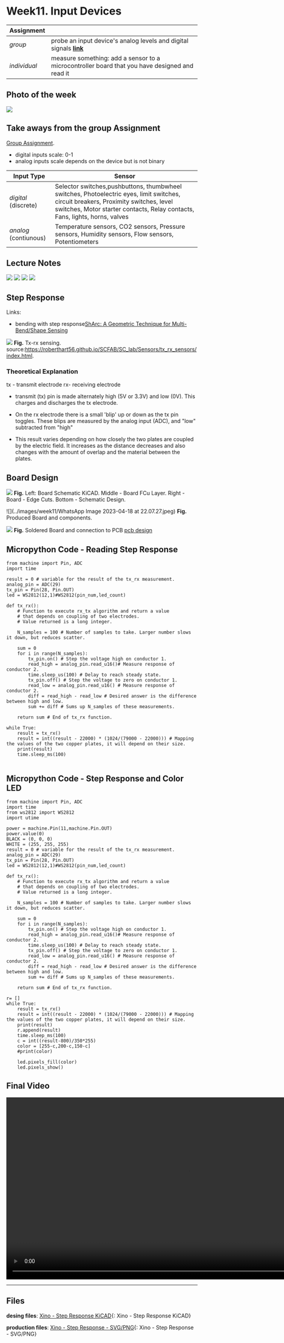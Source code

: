 # **Week11.** Input Devices

|Assignment    |                          |
| ----------- | ------------------------------------ |
| *group*       |   probe an input device's analog levels and digital signals [**link**](https://fabacademy.org/2023/labs/ciudadmexico/group%20assignments/input-devices/) |
| *individual*      |    measure something: add a sensor to a microcontroller board that you have designed and read it|


## Photo of the week

![](../images/week11/photo-of-the-week11.png)

## Take aways from the group Assignment
[Group Assignment](https://fabacademy.org/2023/labs/ciudadmexico/group%20assignments/input-devices/).

 - digital inputs scale: 0-1
 - analog inputs scale depends on the device but is not binary

 |Input Type  |              Sensor            |
 | ----------- | ------------------------------------ |
 | *digital*  (discrete)     |  Selector switches,pushbuttons, thumbwheel switches, Photoelectric eyes, limit switches, circuit breakers, Proximity switches, level switches, Motor starter contacts, Relay contacts, Fans, lights, horns, valves|
 | *analog* (contiunous)     |   Temperature sensors, CO2 sensors, Pressure sensors, Humidity  sensors, Flow sensors, Potentiometers|

## Lecture Notes

![](../images/week11/week11.png)
![](../images/week11/week112.png)
![](../images/week11/week112.png)
![](../images/week11/week113.png)



## Step Response

Links:
- bending with step response[ShArc: A Geometric Technique for Multi-Bend/Shape Sensing](https://dl.acm.org/doi/abs/10.1145/3313831.3376269)

![](../images/week11/txrx_schematic.jpg)
**Fig.** Tx-rx sensing. source:https://roberthart56.github.io/SCFAB/SC_lab/Sensors/tx_rx_sensors/index.html.

### Theoretical Explanation
tx - transmit electrode
rx- receiving electrode

- transmit (tx) pin is made alternately high (5V or 3.3V) and low (0V). This charges and discharges the tx electrode.

- On the rx electrode there is a small 'blip' up or down as the tx pin toggles. These blips are measured by the  analog input (ADC), and "low" subtracted from "high"

- This result varies depending on how closely the two plates are coupled by the electric field. It increases as the distance decreases and also changes with the amount of overlap and the material between the plates.



## Board Design

![](../images/week11/week114.png)
**Fig.** Left: Board  Schematic KiCAD. Middle - Board FCu Layer. Right - Board - Edge Cuts. Bottom - Schematic Design.

![](../images/week11/WhatsApp Image 2023-04-18 at 22.07.27.jpeg)
**Fig.** Produced Board and components.

![](../images/week11/week115.png)
**Fig.** Soldered Board and connection to PCB [pcb design](week04.md)

## Micropython Code - Reading Step Response
```
from machine import Pin, ADC
import time

result = 0 # variable for the result of the tx_rx measurement.
analog_pin = ADC(29)
tx_pin = Pin(28, Pin.OUT)
led = WS2812(12,1)#WS2812(pin_num,led_count)

def tx_rx():
    # Function to execute rx_tx algorithm and return a value
    # that depends on coupling of two electrodes.
    # Value returned is a long integer.

    N_samples = 100 # Number of samples to take. Larger number slows it down, but reduces scatter.

    sum = 0
    for i in range(N_samples):
        tx_pin.on() # Step the voltage high on conductor 1.
        read_high = analog_pin.read_u16()# Measure response of conductor 2.
        time.sleep_us(100) # Delay to reach steady state.
        tx_pin.off() # Step the voltage to zero on conductor 1.
        read_low = analog_pin.read_u16() # Measure response of conductor 2.
        diff = read_high - read_low # Desired answer is the difference between high and low.
        sum += diff # Sums up N_samples of these measurements.

    return sum # End of tx_rx function.

while True:
    result = tx_rx()
    result = int((result - 22000) * (1024/(79000 - 22000))) # Mapping the values of the two copper plates, it will depend on their size.
    print(result)
    time.sleep_ms(100)


```

## Micropython Code - Step Response and Color LED
```
from machine import Pin, ADC
import time
from ws2812 import WS2812
import utime

power = machine.Pin(11,machine.Pin.OUT)
power.value(0)
BLACK = (0, 0, 0)
WHITE = (255, 255, 255)
result = 0 # variable for the result of the tx_rx measurement.
analog_pin = ADC(29)
tx_pin = Pin(28, Pin.OUT)
led = WS2812(12,1)#WS2812(pin_num,led_count)

def tx_rx():
    # Function to execute rx_tx algorithm and return a value
    # that depends on coupling of two electrodes.
    # Value returned is a long integer.

    N_samples = 100 # Number of samples to take. Larger number slows it down, but reduces scatter.

    sum = 0
    for i in range(N_samples):
        tx_pin.on() # Step the voltage high on conductor 1.
        read_high = analog_pin.read_u16()# Measure response of conductor 2.
        time.sleep_us(100) # Delay to reach steady state.
        tx_pin.off() # Step the voltage to zero on conductor 1.
        read_low = analog_pin.read_u16() # Measure response of conductor 2.
        diff = read_high - read_low # Desired answer is the difference between high and low.
        sum += diff # Sums up N_samples of these measurements.

    return sum # End of tx_rx function.

r= []
while True:
    result = tx_rx()
    result = int((result - 22000) * (1024/(79000 - 22000))) # Mapping the values of the two copper plates, it will depend on their size.
    print(result)
    r.append(result)
    time.sleep_ms(100)
    c = int((result-800)/350*255)
    color = [255-c,200-c,150-c]
    #print(color)

    led.pixels_fill(color)
    led.pixels_show()

```   
## Final Video
<video width="960"  controls>
  <source src="../../images/week11/WhatsApp Video 2023-04-18 at 19.43.04_6.mp4" type="video/mp4">
</video>

__________________________________________
## Files
**desing files**: [Xino - Step Response KiCAD](../files/week11/xino-step-response-kicad.zip){: Xino - Step Response KiCAD}

**production files**: [Xino - Step Response - SVG/PNG](../files/week11/xino-step-response-production.zip){: Xino - Step Response - SVG/PNG}
